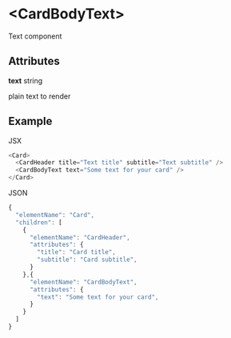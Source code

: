 # &lt;CardBodyText&gt;

Text component

## Attributes

**text** string

plain text to render

## Example

JSX
```js
<Card>
  <CardHeader title="Text title" subtitle="Text subtitle" />
  <CardBodyText text="Some text for your card" />
</Card>
```

JSON
```js
{
  "elementName": "Card",
  "children": [
    {
      "elementName": "CardHeader",
      "attributes": {
        "title": "Card title",
        "subtitle": "Card subtitle",
      }
    },{
      "elementName": "CardBodyText",
      "attributes": {
        "text": "Some text for your card",
      }
    }
  ]
}
```
